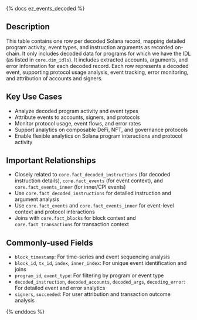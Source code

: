 {% docs ez_events_decoded %}

## Description
This table contains one row per decoded Solana record, mapping detailed program activity, event types, and instruction arguments as recorded on-chain. It only includes decoded data for programs for which we have the IDL (as listed in `core.dim_idls`). It includes extracted accounts, arguments, and error information for each decoded record. Each row represents a decoded event, supporting protocol usage analysis, event tracking, error monitoring, and attribution of accounts and signers.

## Key Use Cases
- Analyze decoded program activity and event types
- Attribute events to accounts, signers, and protocols
- Monitor protocol usage, event flows, and error rates
- Support analytics on composable DeFi, NFT, and governance protocols
- Enable flexible analytics on Solana program interactions and protocol activity

## Important Relationships
- Closely related to `core.fact_decoded_instructions` (for decoded instruction details), `core.fact_events` (for event context), and `core.fact_events_inner` (for inner/CPI events)
- Use `core.fact_decoded_instructions` for detailed instruction and argument analysis
- Use `core.fact_events` and `core.fact_events_inner` for event-level context and protocol interactions
- Joins with `core.fact_blocks` for block context and `core.fact_transactions` for transaction context

## Commonly-used Fields
- `block_timestamp`: For time-series and event sequencing analysis
- `block_id`, `tx_id`, `index`, `inner_index`: For unique event identification and joins
- `program_id`, `event_type`: For filtering by program or event type
- `decoded_instruction`, `decoded_accounts`, `decoded_args`, `decoding_error`: For detailed event and error analytics
- `signers`, `succeeded`: For user attribution and transaction outcome analysis

{% enddocs %} 